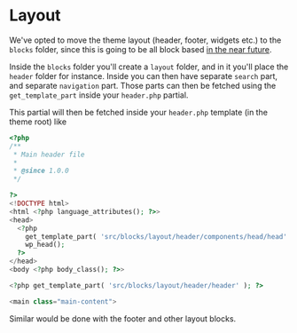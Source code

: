 # Layout

We've opted to move the theme layout (header, footer, widgets etc.) to the `blocks` folder, since this is going to be all block based [in the near future](https://make.wordpress.org/core/2019/09/05/defining-content-block-areas/).

Inside the `blocks` folder you'll create a `layout` folder, and in it you'll place the `header` folder for instance. Inside you can then have separate `search` part, and separate `navigation` part. Those parts can then be fetched using the `get_template_part` inside your `header.php` partial.

This partial will then be fetched inside your `header.php` template (in the theme root) like

```php
<?php
/**
 * Main header file
 *
 * @since 1.0.0
 */

?>
<!DOCTYPE html>
<html <?php language_attributes(); ?>>
<head>
  <?php
    get_template_part( 'src/blocks/layout/header/components/head/head' );
    wp_head();
  ?>
</head>
<body <?php body_class(); ?>>

<?php get_template_part( 'src/blocks/layout/header/header' ); ?>

<main class="main-content">
```

Similar would be done with the footer and other layout blocks.
